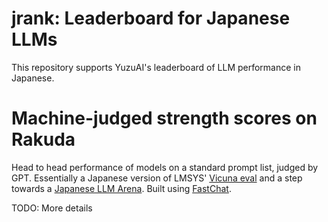 # jrank: Leaderboard for Japanese LLMs 

This repository supports YuzuAI's leaderboard of LLM performance in Japanese.

# Machine-judged strength scores on Rakuda

Head to head performance of models on a standard prompt list, judged by GPT. Essentially a Japanese version of LMSYS' [Vicuna eval](https://lmsys.org/vicuna_eval/) and a step towards a [Japanese LLM Arena](https://lmsys.org/blog/2023-05-03-arena/). Built using [FastChat](https://github.com/lm-sys/FastChat).

TODO: More details

<!-- # Benchmarks

(Coming soon)

Model performance on general japanese reasoning benchmarks like JGLUE. Essentially a japanese version of the (HF LLM Leaderboard)[https://huggingface.co/spaces/HuggingFaceH4/open_llm_leaderboard]. Built on [lm-evaluation-harness](https://github.com/EleutherAI/lm-evaluation-harness). -->